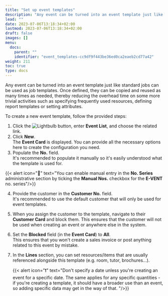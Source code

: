 ```yaml
---
title: "Set up event templates"
description: "Any event can be turned into an event template just like standard jobs can be used as job templates. Once defined, they can be copied and reused as many times as needed."
lead: ""
date: 2023-07-06T13:18:34+02:00
lastmod: 2023-07-06T13:18:34+02:00
draft: false
images: []
menu:
  docs:
    parent: ""
    identifier: "event_templates-cc9df9f443be36ed0ca2eaeb2cd77a42"
weight: 211
toc: true
type: docs
---
```


Any event can be turned into an event template just like standard jobs can be used as job templates. Once defined, they can be copied and reused as many times as needed, thereby reducing the overhead time on some more trivial activities such as specifying frequently used resources, defining report templates or setting attributes.

To create a new event template, follow the provided steps:

1. Click the ![Lightbulb](Lightbulb_icon.PNG) button, enter **Event List**, and choose the related link.           
2. Click **New**.    
   The **Event Card** is displayed. You can provide all the necessary options here to create the configuration you need. 
3. Populate the **No.** field.     
   It's recommended to populate it manually so it's easily understood what the template is used for.   

  {{< alert icon="📝" text="You can enable manual entry in the <b>No. Series</b> administrative section by ticking the <b>Manual Nos.</b> checkbox for the <b>E-VENT</b> no. series"/>}}

4. Provide the customer in the **Customer No.** field.    
   It's recommended to use the default customer that will only be used for event templates.
5. When you assign the customer to the template, navigate to their **Customer Card** and block them. This ensures that the customer will not be used when creating an event or anywhere else in the system.
6. Set the **Blocked** field (in the **Event Card**) to **All**.     
   This ensures that you won't create a sales invoice or post anything related to this event by mistake.  
7. In the **Lines** section, you can set resources/items that are usually referenced alongside this template (e.g. room, tutor, brochures...). 


    {{< alert icon="❗" text="Don't specify a date unless you're creating an event for a specific date. The same applies for any specific quantities - if you're creating a template, it should have a broader use than an event, so adding specific data may get in the way of that. "/>}}


